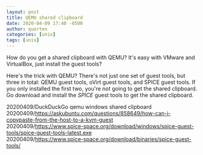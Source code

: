 ```yaml
---
layout: post
title: QEMU shared clipboard
date: 2020-04-09 17:40 -0500
author: quorten
categories: [unix]
tags: [unix]
---
```


How do you get a shared clipboard with QEMU?  It's easy with VMware
and VirtualBox, just install the guest tools?

Here's the trick with QEMU?  There's not just one set of guest tools,
but three in total: QEMU guest tools, oVirt guest tools, and SPICE
guest tools.  If you only installed the first two, you're not going to
get the shared clipboard.  Go download and install the _SPICE_ guest
tools to get the shared clipboard.

20200409/DuckDuckGo qemu windows shared clipboard  
20200409/https://askubuntu.com/questions/858649/how-can-i-copypaste-from-the-host-to-a-kvm-guest  
20200409/https://www.spice-space.org/download/windows/spice-guest-tools/spice-guest-tools-latest.exe  
20200409/https://www.spice-space.org/download/binaries/spice-guest-tools/
